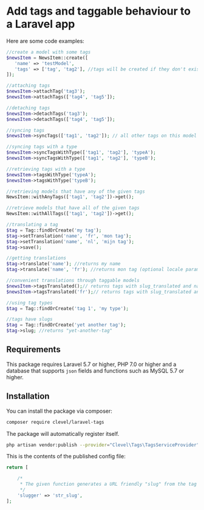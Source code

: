 # Add tags and taggable behaviour to a Laravel app

Here are some code examples:

```php
//create a model with some tags
$newsItem = NewsItem::create([
   'name' => 'testModel',
   'tags' => ['tag', 'tag2'], //tags will be created if they don't exist
]);

//attaching tags
$newsItem->attachTag('tag3');
$newsItem->attachTags(['tag4', 'tag5']);

//detaching tags
$newsItem->detachTags('tag3');
$newsItem->detachTags(['tag4', 'tag5']);

//syncing tags
$newsItem->syncTags(['tag1', 'tag2']); // all other tags on this model will be detached

//syncing tags with a type
$newsItem->syncTagsWithType(['tag1', 'tag2'], 'typeA');
$newsItem->syncTagsWithType(['tag1', 'tag2'], 'typeB');

//retrieving tags with a type
$newsItem->tagsWithType('typeA');
$newsItem->tagsWithType('typeB');

//retrieving models that have any of the given tags
NewsItem::withAnyTags(['tag1', 'tag2'])->get();

//retrieve models that have all of the given tags
NewsItem::withAllTags(['tag1', 'tag2'])->get();

//translating a tag
$tag = Tag::findOrCreate('my tag');
$tag->setTranslation('name', 'fr', 'mon tag');
$tag->setTranslation('name', 'nl', 'mijn tag');
$tag->save();

//getting translations
$tag->translate('name'); //returns my name
$tag->translate('name', 'fr'); //returns mon tag (optional locale param)

//convenient translations through taggable models
$newsItem->tagsTranslated();// returns tags with slug_translated and name_translated properties
$newsItem->tagsTranslated('fr');// returns tags with slug_translated and name_translated properties set for specified locale

//using tag types
$tag = Tag::findOrCreate('tag 1', 'my type');

//tags have slugs
$tag = Tag::findOrCreate('yet another tag');
$tag->slug; //returns "yet-another-tag"
```

## Requirements

This package requires Laravel 5.7 or higher, PHP 7.0 or higher and a database that supports `json` fields and functions such as MySQL 5.7 or higher.

## Installation

You can install the package via composer:

```bash
composer require clevel/laravel-tags
```

The package will automatically register itself.

```bash
php artisan vendor:publish --provider="Clevel\Tags\TagsServiceProvider" --tag="config"
```

This is the contents of the published config file:

```php
return [

    /*
     * The given function generates a URL friendly "slug" from the tag name property before saving it.
     */
    'slugger' => 'str_slug',
];
```
